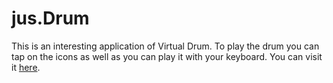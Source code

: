 # jus.Drum
This is an interesting application of Virtual Drum. To play the drum you can tap on the icons as well as you can play it with your keyboard.
You can visit it [here](https://adityabanotra.github.io/jus.Drum/).
